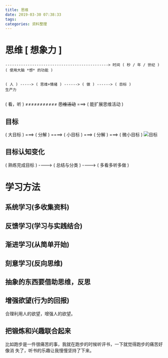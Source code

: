 ```yaml
---
title: 思维
date: 2019-03-30 07:38:33
tags:
categories: 资料整理
---
```

# 思维 [ 想象力 ]

```
----------------------------------------------> 时间 ( 秒 / 年 / 世纪 )
( 使用大脑 *想* 的功能 )


( 人 ) -----> ( 思维+情绪 ) ------> ( 做 ) ------> ( 目标 )
生产力
 
```
( 看，听 ) ≠≠≠≠≠≠≠≠≠≠≠   ~~思维活动~~ ===> ( 能扩展思维活动 )

## 目标

( 大目标 )  ===> ( 分解 )  ====> ( 小目标 )  ===> ( 分解 ) ===> ( 微小目标 )
![目标](~/xinde/image/目标.jpg)
## 目标认知变化
( 熟练完成目标 )  ----> ( 总结与分类 ) ----> ( 多看多听多做 )

<!-- more -->
# 学习方法 
## 系统学习(多收集资料)
## 反馈学习(学习与实践结合)
## 渐进学习(从简单开始)
## 刻意学习(反向思维)
## 抽象的东西要借助思维，反思
## 增强欲望(行为的回报)
合理利用人的欲望，增强人的欲望。
## 把锻炼和兴趣联合起来
   比如跑步是一件很痛苦的事，我就在跑步的时候听评书，一下就觉得跑步的痛苦好像消
   失了，听书的乐趣让我慢慢坚持了下来。
